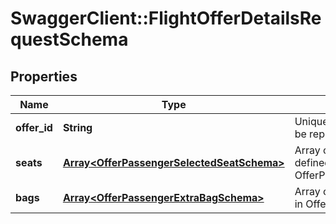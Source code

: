 # SwaggerClient::FlightOfferDetailsRequestSchema

## Properties
Name | Type | Description | Notes
------------ | ------------- | ------------- | -------------
**offer_id** | **String** | Unique identifier of the flight offer to be repriced. | [optional] 
**seats** | [**Array&lt;OfferPassengerSelectedSeatSchema&gt;**](OfferPassengerSelectedSeatSchema.md) | Array of passenger seats, each defined in OfferPassengerSelectedSeatSchema. | [optional] 
**bags** | [**Array&lt;OfferPassengerExtraBagSchema&gt;**](OfferPassengerExtraBagSchema.md) | Array of extra baggage, each defined in OfferPassengerExtraBagSchema. | [optional] 

